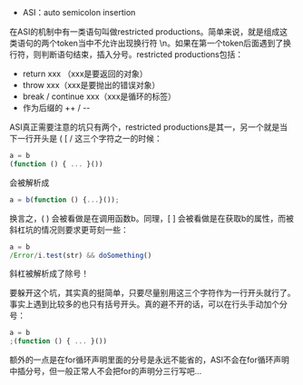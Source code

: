 - ASI：auto semicolon insertion

在ASI的机制中有一类语句叫做restricted productions。简单来说，就是组成这类语句的两个token当中不允许出现换行符 \n。如果在第一个token后面遇到了换行符，则判断语句结束，插入分号。restricted productions包括：

- return xxx （xxx是要返回的对象）
- throw xxx（xxx是要抛出的错误对象）
- break / continue xxx（xxx是循环的标签）
- 作为后缀的 ++ / --

ASI真正需要注意的坑只有两个，restricted productions是其一，另一个就是当下一行开头是 ( [ / 这三个字符之一的时候：

```javascript
a = b
(function () { ... }())
```

会被解析成

```javascript
a = b(function () {...}());
```

换言之，( ) 会被看做是在调用函数b。同理，[ ] 会被看做是在获取b的属性，而被斜杠坑的情况则要求更苛刻一些：

```javascript
a = b
/Error/i.test(str) && doSomething()
```

斜杠被解析成了除号！

要躲开这个坑，其实真的挺简单，只要尽量别用这三个字符作为一行开头就行了。事实上遇到比较多的也只有括号开头。真的避不开的话，可以在行头手动加个分号：

```javascript
a = b
;(function () { ... }())
```

额外的一点是在for循环声明里面的分号是永远不能省的，ASI不会在for循环声明中插分号，但一般正常人不会把for的声明分三行写吧...